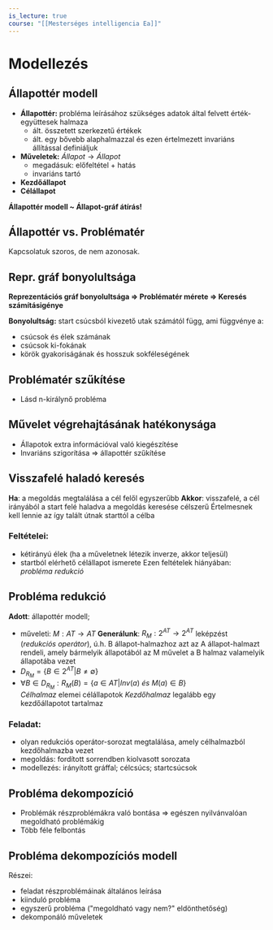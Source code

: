 ```yaml
---
is_lecture: true
course: "[[Mesterséges intelligencia Ea]]"
---
```

# Modellezés

## Állapottér modell
- **Állapottér:** probléma leírásához szükséges adatok által felvett érték-együttesek halmaza
	- ált. összetett szerkezetű értékek
	- ált. egy bővebb alaphalmazzal és ezen értelmezett invariáns állítással definiáljuk
- **Műveletek:** $Állapot \to Állapot$
	- megadásuk: előfeltétel + hatás
	- invariáns tartó
- **Kezdőállapot**
- **Célállapot**

**Állapottér modell ~ Állapot-gráf átírás!**

## Állapottér vs. Problématér
Kapcsolatuk szoros, de nem azonosak.

## Repr. gráf bonyolultsága
**Reprezentációs gráf bonyolultsága  => Problématér mérete => Keresés számításigénye**

**Bonyolultság:** start csúcsból kivezető utak számától függ, ami függvénye a:
- csúcsok és élek számának
- csúcsok ki-fokának
- körök gyakoriságának és hosszuk sokféleségének

## Problématér szűkítése
- Lásd n-királynő probléma

## Művelet végrehajtásának hatékonysága
- Állapotok extra információval való kiegészítése
- Invariáns szigorítása => állapottér szűkítése

## Visszafelé haladó keresés
**Ha**: a megoldás megtalálása a cél felől egyszerűbb
**Akkor**: visszafelé, a cél irányából a start felé haladva a megoldás keresése célszerű
Értelmesnek kell lennie az így talált útnak starttól a célba

### Feltételei:
- kétirányú élek (ha a műveletnek létezik inverze, akkor teljesül)
- startból elérhető célállapot ismerete
Ezen feltételek hiányában: *probléma redukció*

## Probléma redukció
**Adott**: állapottér modell; 
- műveleti: $M : AT \to AT$
**Generálunk**: $R_M:2^{AT}\rightarrow2^{AT}$ leképzést (*redukciós operátor*), ú.h.
	B állapot-halmazhoz azt az A állapot-halmazt rendeli, amely bármelyik állapotából az M művelet a B halmaz valamelyik állapotába vezet
- $D_{R_M} = \{ B \in 2^{AT} | B \ne \emptyset \}$ 
- $\forall B \in D_{R_M} : R_M(B) = \{a \in AT | Inv(a)\ és\ M(a) \in B\}$  
*Célhalmaz* elemei célállapotok
*Kezdőhalmaz* legalább egy kezdőállapotot tartalmaz
### Feladat:
- olyan redukciós operátor-sorozat megtalálása, amely célhalmazból kezdőhalmazba vezet
- megoldás: fordított sorrendben kiolvasott sorozata
- modellezés: irányított gráffal; célcsúcs; startcsúcsok

## Probléma dekompozíció
- Problémák részproblémákra való bontása => egészen nyilvánvalóan megoldható problémákig
- Több féle felbontás

## Probléma dekompozíciós modell
Részei:
- feladat részproblémáinak általános leírása
- kiinduló probléma
- egyszerű probléma ("megoldható vagy nem?" eldönthetőség)
- dekomponáló műveletek